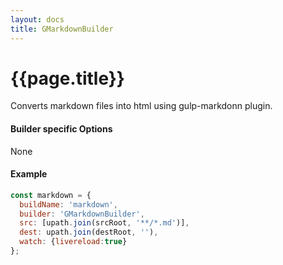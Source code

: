 ```yaml
---
layout: docs
title: GMarkdownBuilder
---
```


# {{page.title}}
Converts markdown files into html using gulp-markdonn plugin.

#### Builder specific Options
None

#### Example
```javascript
const markdown = {
  buildName: 'markdown',
  builder: 'GMarkdownBuilder',
  src: [upath.join(srcRoot, '**/*.md')],
  dest: upath.join(destRoot, ''),
  watch: {livereload:true}
};
```